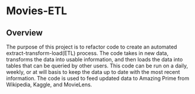 # Movies-ETL

## Overview

The purpose of this project is to refactor code to create an automated extract-transform-load(ETL) process. The code takes in new data, transforms the data into usable information, and then loads the data into tables that can be queried by other users. This code can be run on a daily, weekly, or at will basis to keep the data up to date with the most recent information. The code is used to feed updated data to Amazing Prime from Wikipedia, Kaggle, and MovieLens.  
